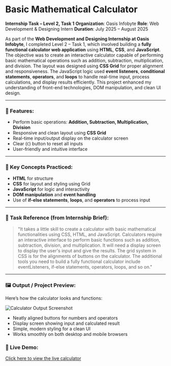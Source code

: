 # Basic Mathematical Calculator


**Internship Task – Level 2, Task 1**
**Organization**: Oasis Infobyte
**Role**: Web Development & Designing Intern
**Duration**: July 2025 – August 2025

As part of the **Web Development and Designing Internship at Oasis Infobyte**, I completed Level 2 – Task 1, which involved building a **fully functional calculator web application** using **HTML**, **CSS**, and **JavaScript**. The objective was to create an interactive calculator capable of performing basic mathematical operations such as addition, subtraction, multiplication, and division. The layout was designed using **CSS Grid** for proper alignment and responsiveness. The JavaScript logic used **event listeners**, **conditional statements**, **operators**, and **loops** to handle real-time input, process calculations, and display results efficiently. This project enhanced my understanding of front-end technologies, DOM manipulation, and clean UI design.

---

### 🔧 Features:

* Perform basic operations: **Addition, Subtraction, Multiplication, Division**
* Responsive and clean layout using **CSS Grid**
* Real-time input/output display on the calculator screen
* Clear (`C`) button to reset all inputs
* User-friendly and intuitive interface

---

### 🧠 Key Concepts Practiced:

* **HTML** for structure
* **CSS** for layout and styling using Grid
* **JavaScript** for logic and interactivity
* **DOM manipulation** and **event handling**
* Use of **if-else statements**, **loops**, and **operators** to process input

---

### 📌 Task Reference (from Internship Brief):

> "It takes a little skill to create a calculator with basic mathematical functionalities using CSS, HTML, and JavaScript. Calculators require an interactive interface to perform basic functions such as addition, subtraction, division, and multiplication. It will need a display screen to display the user's input and give the results. The grid system in CSS is for the alignments of buttons on the calculator. The additional tools you need to build a fully functional calculator include eventListeners, if-else statements, operators, loops, and so on."

---

### 🖼️ Output / Project Preview:

Here’s how the calculator looks and functions:

![Calculator Output Screenshot](./output.png) <!-- Replace with actual path to your image -->

* Neatly aligned buttons for numbers and operators
* Display screen showing input and calculated result
* Simple, modern styling for a clean UI
* Works smoothly on both desktop and mobile browsers

### 🔗 Live Demo:
[Click here to view the live calculator](https://your-username.github.io/calculator-web-app)
